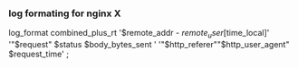 ### log formating for nginx X

log_format combined_plus_rt '$remote_addr - $remote_user [$time_local]'
                                 '"$request" $status $body_bytes_sent '
                                 '"$http_referer""$http_user_agent" $request_time' ;